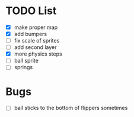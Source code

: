 # TODO List

- [x] make proper map
- [x] add bumpers
- [ ] fix scale of sprites
- [ ] add second layer
- [x] more physics steps
- [ ] ball sprite
- [ ] springs

# Bugs

- [ ] ball sticks to the bottom of flippers sometimes
